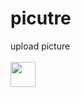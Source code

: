 # picutre
upload picture  
<br/>
<a href="https://www.youtube.com/watch?v=rYhGWg9WMtA"><img height=40 src="images/youtube.svg"></img></a>&nbsp;&nbsp;&nbsp;&nbsp;  
<br/>

